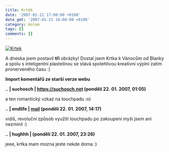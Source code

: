 ```yaml
---
title: Krték
date: '2007-01-21 17:00:00 +0100'
date_gmt: '2007-01-21 16:00:00 +0100'
category: kolem
tags: []
comments: []
---
```

<div >
<a href="/assets/migrated/old-images/krtek.jpg"><img alt="Krtek" src="/assets/migrated/old-images/krtek.jpg"></a>
</div>
<p>A dneska jsem postavil <strong>tři</strong> obrázky! Dostal jsem Krtka k Vánocům od Blanky a spolu s inteligentní plastelínou se stává spolehlivou kreativní výplní zatím pronerveného času :)</p>
<div class="import-komentaru">
<p><strong>Import komentářů ze starší verze webu</strong></p>
<div class="comment">
<p style="font-weight:bold"><span class="compredmet">..</span> | <span class="comname">suchosch</span> |  <a href="https://suchosch.net">https://suchosch.net</a> (pondělí&nbsp;22.&nbsp;01.&nbsp;2007,&nbsp;01:05)</p>
<p>a ten romantický vzkaz na touchpadu :o) </p>
</div>
<div class="comment">
<p style="font-weight:bold"><span class="compredmet">..</span> | <span class="comname">endlife</span> |  <a href="mailto:jan.martinek@post.cz">mail</a> (pondělí&nbsp;22.&nbsp;01.&nbsp;2007,&nbsp;14:17)</p>
<p>vidíš, revoluční způsob využití touchpadu po zakoupení myši jsem ani nezmínil :) </p>
</div>
<div class="comment">
<p style="font-weight:bold"><span class="compredmet">..</span> | <span class="comname">hughhh</span> | (pondělí&nbsp;22.&nbsp;01.&nbsp;2007,&nbsp;23:26)</p>
<p>jeee, krtka mam mozna jeste nekde doma :) </p>
</div>
</div>
